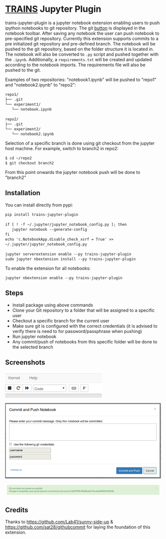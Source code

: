 # [TRAINS](https://github.com/allegroai/trains) Jupyter Plugin

trains-jupyter-plugin is a jupyter notebook extension enabling users to push ipython notebooks to git repository.
The git [button](#Screenshots) is displayed in the notebook toolbar. After saving any notebook
the user can push notebook to pre-specified git repository.
Currently this extension supports commits to a pre initialized git repository and pre-defined branch.
The notebook will be pushed to the git repository, based on the folder structure it is located in.
The notebook will also be converted to `.py` script and pushed together with the `.ipynb`.
Additionally, a `requirements.txt` will be created and updated according to the notebook imports. 
The requirements file will also be pushed to the git.


Examples of two repositories: "notebook1.ipynb" will be pushed to "repo1" and "notebook2.ipynb" to "repo2":
```
repo1/
├── .git
└── experiment1/
   └── notebook.ipynb

repo2/
├── .git
└── experiment2/
   └── notebook2.ipynb
```


Selection of a specific branch is done using git checkout from the jupyter host machine.
For example, switch to branch2 in repo2:
```
$ cd ~/repo2
$ git checkout branch2
```
From this point onwards the jupyter notebook push will be done to "branch2"


## Installation

You can install directly from pypi:

```
pip install trains-jupyter-plugin

if [ ! -f ~/.jupyter/jupyter_notebook_config.py ]; then
   jupyter notebook --generate-config
fi
echo 'c.NotebookApp.disable_check_xsrf = True' >> ~/.jupyter/jupyter_notebook_config.py

jupyter serverextension enable --py trains-jupyter-plugin
sudo jupyter nbextension install --py trains-jupyter-plugin
```

To enable the extension for all notebooks:

```
jupyter nbextension enable --py trains-jupyter-plugin
```

## Steps

* Install package using above commands
* Clone your Git repository to a folder that will be assigned to a specific user 
* Checkout a specific branch for the current user
* Make sure git is configured with the correct credentials 
(it is advised to verify there is need to for password/passphrase when pushing)
* Run jupyter notebook 
* Any commit/push of notebooks from this specific folder will be done to the selected branch

## Screenshots

![Extension](docs/extension.png?raw=true "Extension added to toolbar")

![Commit Message](docs/commit.png?raw=true "Commit Message")

![Success Message](docs/success.png?raw=true "Success Message")

## Credits

Thanks to https://github.com/Lab41/sunny-side-up & https://github.com/sat28/githubcommit for laying the foundation of this extension.
